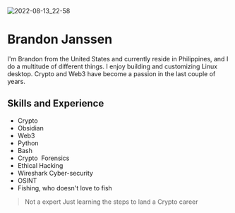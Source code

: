 ![2022-08-13_22-58](https://user-images.githubusercontent.com/66816413/189488872-917b9f34-01bc-4b61-886d-c3d5339b6075.png)


# Brandon Janssen
I'm Brandon from the United States and currently reside in Philippines, and I do a multitude of different things. I enjoy building and customizing Linux desktop. Crypto and Web3 have become a passion in the last couple of years.
## Skills and Experience
-  Crypto
- Obsidian
-  Web3
-  Python
-  Bash 
-  Crypto  Forensics  
-  Ethical Hacking  
-  Wireshark Cyber-security    
-  OSINT
-  Fishing, who doesn't love to fish
  
> Not a expert
>  Just learning the steps to land a Crypto career
>  
> 






